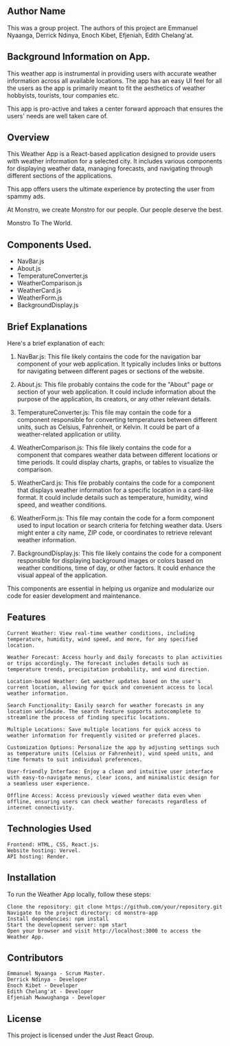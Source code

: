 ## Author Name

This was a group project.  The authors of this project are Emmanuel Nyaanga, Derrick Ndinya, Enoch Kibet, Efjeniah, Edith Chelang'at.

## Background Information on App.

This weather app is instrumental in providing users with accurate weather information across all available locations. The app has an easy UI feel for all the users as the app is primarily meant to fit the aesthetics of weather hobbyists, tourists, tour companies etc. 

This app is pro-active and takes a center forward approach that ensures the users' needs are well taken care of.


## Overview
This Weather App is a React-based application designed to provide users with weather information for a selected city. It includes various components for displaying weather data, managing forecasts, and navigating through different sections of the applications.

This app offers users the ultimate experience by protecting the user from spammy ads. 

At Monstro, we create Monstro for our people. Our people deserve the best.

Monstro To The World.

## Components Used.

- NavBar.js
- About.js
- TemperatureConverter.js
- WeatherComparison.js
- WeatherCard.js
- WeatherForm.js
- BackgroundDisplay.js

## Brief Explanations
Here's a brief explanation of each:

1. NavBar.js: This file likely contains the code for the navigation bar component of your web application. It typically includes links or buttons for navigating   between different pages or sections of the website.

2. About.js: This file probably contains the code for the "About" page or section of your web application. It could include information about the purpose of the application, its creators, or any other relevant details.

3. TemperatureConverter.js: This file may contain the code for a component responsible for converting temperatures between different units, such as Celsius, Fahrenheit, or Kelvin. It could be part of a weather-related application or utility.

4. WeatherComparison.js: This file likely contains the code for a component that compares weather data between different locations or time periods. It could display charts, graphs, or tables to visualize the comparison.

5. WeatherCard.js: This file probably contains the code for a component that displays weather information for a specific location in a card-like format. It could include details such as temperature, humidity, wind speed, and weather conditions.

6. WeatherForm.js: This file may contain the code for a form component used to input location or search criteria for fetching weather data. Users might enter a city name, ZIP code, or coordinates to retrieve relevant weather information.

7. BackgroundDisplay.js: This file likely contains the code for a component responsible for displaying background images or colors based on weather conditions, time of day, or other factors. It could enhance the visual appeal of the application.

This components are essential in helping us organize and modularize our code for easier development and maintenance.

## Features

    Current Weather: View real-time weather conditions, including temperature, humidity, wind speed, and more, for any specified location.

    Weather Forecast: Access hourly and daily forecasts to plan activities or trips accordingly. The forecast includes details such as temperature trends, precipitation probability, and wind direction.

    Location-based Weather: Get weather updates based on the user's current location, allowing for quick and convenient access to local weather information.

    Search Functionality: Easily search for weather forecasts in any location worldwide. The search feature supports autocomplete to streamline the process of finding specific locations.

    Multiple Locations: Save multiple locations for quick access to weather information for frequently visited or preferred places.

    Customization Options: Personalize the app by adjusting settings such as temperature units (Celsius or Fahrenheit), wind speed units, and time formats to suit individual preferences.

    User-friendly Interface: Enjoy a clean and intuitive user interface with easy-to-navigate menus, clear icons, and minimalistic design for a seamless user experience.

    Offline Access: Access previously viewed weather data even when offline, ensuring users can check weather forecasts regardless of internet connectivity.

## Technologies Used

    Frontend: HTML, CSS, React.js.
    Website hosting: Vervel.
    API hosting: Render.

## Installation

To run the Weather App locally, follow these steps:

    Clone the repository: git clone https://github.com/your/repository.git
    Navigate to the project directory: cd monstro-app
    Install dependencies: npm install
    Start the development server: npm start
    Open your browser and visit http://localhost:3000 to access the Weather App.

## Contributors

    Emmanuel Nyaanga - Scrum Master.
    Derrick Ndinya - Developer
    Enoch Kibet - Developer
    Edith Chelang'at - Developer
    Efjeniah Mwawughanga - Developer

## License

This project is licensed under the Just React Group.